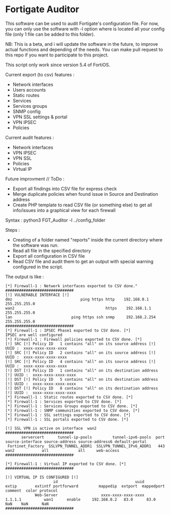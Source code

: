 # Fortigate Auditor

This software can be used to audit Fortigate's configuration file.
For now, you can only use the software with -l <folder> option where is located all your config file (only 1 file can be added to this folder).

NB: This is a beta, and i will update the software in the future, to improve actual functions and depending of the needs.
You can make pull request to this repo if you want to participate to this project.

This script only work since version 5.4 of FortiOS.

Current export (to csv) features :
  - Network interfaces
  - Users accounts
  - Static routes
  - Services
  - Services groups
  - SNMP config
  - VPN SSL settings & portal
  - VPN IPSEC
  - Policies

Current audit features :
  - Network interfaces
  - VPN IPSEC
  - VPN SSL
  - Policies
  - Virtual IP
  
Future improvment // ToDo :
  - Export all findings into CSV file for express check
  - Merge duplicate policies when found issue in Source and Destination address
  - Create PHP template to read CSV file (or something else) to get all info/issues into a graphical view for each firewall
  
Syntax : python3 FGT_Auditor -l ../config_folder
  
Steps :
  - Creating of a folder named "reports" inside the current directory where the software was run.
  - Read all file in the specified directory
  - Export all configuration in CSV file
  - Read CSV file and audit them to get an output with special warning configured in the script.
  

The output is like :

``` [*] Firewall-1 folder is located at : FGT_Auditor/reports/Firewall-1"
[*] Firewall-1 : Network interfaces exported to CSV done."
##############################
[!] VULNERABLE INTERFACE [!]
dmz                              ping https http    192.168.0.1 255.255.255.0 
wan2                                        https    192.168.1.1 255.255.255.0 
lan                          ping https ssh snmp     192.168.2.254 255.255.255.0 
##############################
[*] Firewall-1 : IPSEC Phase1 exported to CSV done. [*]
IPSEC are well configured
[*] Firewall-1 : Firewall policies exported to CSV done. [*]
[!] SRC [!] Policy ID   1 contains "all" on its source address [!] UUID :  xxxx-xxxx-xxxx-xxxx
[!] SRC [!] Policy ID   2 contains "all" on its source address [!] UUID :  xxxx-xxxx-xxxx-xxxx
[!] SRC [!] Policy ID   4 contains "all" on its source address [!] UUID :  xxxx-xxxx-xxxx-xxxx
[!] DST [!] Policy ID   1 contains "all" on its destination address [!] UUID :  xxxx-xxxx-xxxx-xxxx
[!] DST [!] Policy ID   5 contains "all" on its destination address [!] UUID :  xxxx-xxxx-xxxx-xxxx
[!] DST [!] Policy ID   8 contains "all" on its destination address [!] UUID :  xxxx-xxxx-xxxx-xxxx
[*] Firewall-1 : Static routes exported to CSV done. [*]
[*] Firewall-1 : Services exported to CSV done. [*]
[*] Firewall-1 : Services Groups exported to CSV done. [*]
[*] Firewall-1 : SNMP communities exported to CSV done. [*]
[*] Firewall-1 : SSL settings exported to CSV done. [*]
[*] Firewall-1 : SSL portals exported to CSV done. [*]

[!] SSL VPN is active on interface  wan2
##############################
       servercert      tunnel-ip-pools         tunnel-ipv6-pools  port source-interface source-address source-address6 default-portal
 Fortinet_Factory  SSLVPN_TUNNEL_ADDR1  SSLVPN_TUNNEL_IPv6_ADDR1   443             wan2            all             all     web-access
##############################

[*] Firewall-1 : Virtual IP exported to CSV done. [*]
##############################

[!] VIRTUAL IP IS CONFIGURED [!]
                     id                                  uuid           extip        extintf portforward         mappedip  extport  mappedport         comment  color protocol
             Web-Server  				  xxxx-xxxx-xxxx-xxxx         1.1.1.1          wan1      enable     192.168.0.2   83.0      83.0             NaN    NaN      NaN
##############################
```
